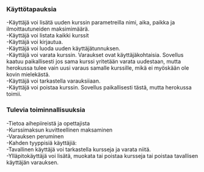 ### Käyttötapauksia
-Käyttäjä voi lisätä uuden kurssin parametreilla nimi, aika, paikka ja ilmoittautuneiden maksimimäärä.  
-Käyttäjä voi listata kaikki kurssit  
-Käyttäjä voi kirjautua.  
-Käyttäjä voi luoda uuden käyttäjätunnuksen.  
-Käyttäjä voi varata kurssin. Varaukset ovat käyttäjäkohtaisia. Sovellus kaatuu paikallisesti jos sama kurssi yritetään varata uudestaan, mutta herokussa tulee vain uusi varaus samalle kurssille, mikä ei myöskään ole kovin mielekästä.  
-Käyttäjä voi tarkastella varauksiiaan.  
-Käyttäjä voi poistaa kurssin. Sovellus paikallisesti tästä, mutta herokussa toimii.

### Tulevia toiminnallisuuksia 
-Tietoa aihepiireistä ja opettajista  
-Kurssimaksun kuvitteellinen maksaminen  
-Varauksen peruminen  
-Kahden tyyppisiä käyttäjiä:  
-Tavallinen käyttäjä voi tarkastella kursseja ja varata niitä.  
-Ylläpitokäyttäjä voi lisätä, muokata tai poistaa kursseja tai poistaa tavallisen käyttäjän varauksen.  

